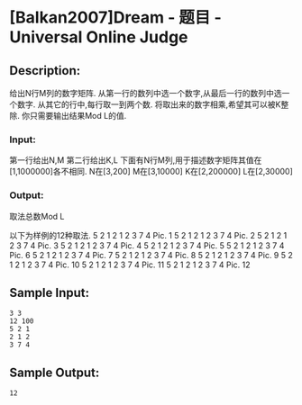 # [Balkan2007]Dream - 题目 - Universal Online Judge

## Description: 

给出N行M列的数字矩阵. 从第一行的数列中选一个数字,从最后一行的数列中选一个数字. 从其它的行中,每行取一到两个数. 将取出来的数字相乘,希望其可以被K整除. 你只需要输出结果Mod L的值.

### Input: 

第一行给出N,M 第二行给出K,L 下面有N行M列,用于描述数字矩阵其值在[1,1000000]各不相同. N在[3,200] M在[3,10000] K在[2,200000] L在[2,30000]

### Output: 

取法总数Mod L

以下为样例的12种取法. 5 2 1 2 1 2 3 7 4 Pic. 1 5 2 1 2 1 2 3 7 4 Pic. 2 5 2 1 2 1 2 3 7 4 Pic. 3 5 2 1 2 1 2 3 7 4 Pic. 4 5 2 1 2 1 2 3 7 4 Pic. 5 5 2 1 2 1 2 3 7 4 Pic. 6 5 2 1 2 1 2 3 7 4 Pic. 7 5 2 1 2 1 2 3 7 4 Pic. 8 5 2 1 2 1 2 3 7 4 Pic. 9 5 2 1 2 1 2 3 7 4 Pic. 10 5 2 1 2 1 2 3 7 4 Pic. 11 5 2 1 2 1 2 3 7 4 Pic. 12


## Sample Input: 
```
3 3
12 100
5 2 1
2 1 2
3 7 4
```

## Sample Output: 
```
12
```
